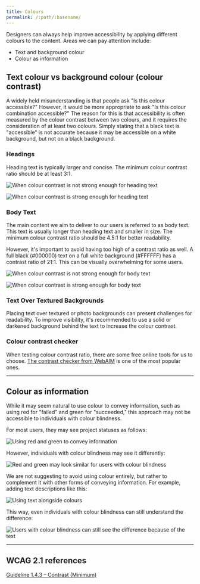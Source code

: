 ```yaml
---
title: Colours
permalink: /:path/:basename/
---
```

Designers can always help improve accessibility by applying different colours to the content. Areas we can pay attention include:

* Text and background colour
* Colour as information

## Text colour vs background colour (colour contrast)

A widely held misunderstanding is that people ask "Is this colour accessible?" However, it would be more appropriate to ask "Is this colour combination accessible?" The reason for this is that accessibility is often measured by the colour contrast between two colours, and it requires the consideration of at least two colours. Simply stating that a black text is "accessible" is not accurate because it may be accessible on a white background, but not on a black background.

### Headings

Heading text is typically larger and concise. The minimum colour contrast ratio should be at least 3:1.

![When colour contrast is not strong enough for heading text](/assets/images/heading-text-fail.png)

![When colour contrast is strong enough for heading text](/assets/images/heading-text-pass.png)

### Body Text

The main content we aim to deliver to our users is referred to as body text. This text is usually longer than heading text and smaller in size. The minimum colour contrast ratio should be 4.5:1 for better readability.

However, it's important to avoid having too high of a contrast ratio as well. A full black (#000000) text on a full white background (#FFFFFF) has a contrast ratio of 21:1. This can be visually overwhelming for some users.

![When colour contrast is not strong enough for body text](/assets/images/body-text-fail.png)

![When colour contrast is strong enough for body text](/assets/images/body-text-pass.png)

### Text Over Textured Backgrounds

Placing text over textured or photo backgrounds can present challenges for readability. To improve visibility, it's recommended to use a solid or darkened background behind the text to increase the colour contrast. 

### Colour contrast checker

When testing colour contrast ratio, there are some free online tools for us to choose. [The contrast checker from WebAIM](https://webaim.org/resources/contrastchecker/) is one of the most popular ones.

- - -

## Colour as information

While it may seem natural to use colour to convey information, such as using red for "failed" and green for "succeeded," this approach may not be accessible to individuals with colour blindness.

For most users, they may see project statuses as follows:

![Using red and green to convey information](/assets/images/colours-only-coloured.png)

However, individuals with colour blindness may see it differently:

![Red and green may look similar for users with colour blindness ](/assets/images/colours-only-bnw.png)

We are not suggesting to avoid using colour entirely, but rather to complement it with other forms of conveying information. For example, adding text descriptions like this:

![Using text alongside colours](/assets/images/colours-and-text-coloured.png)

This way, even individuals with colour blindness can still understand the difference:

![Users with colour blindness can still see the difference because of the text](/assets/images/colours-and-text-bnw.png)

- - -

## WCAG 2.1 references

[Guideline 1.4.3 – Contrast (Minimum)](https://www.w3.org/WAI/WCAG21/quickref/#contrast-minimum)